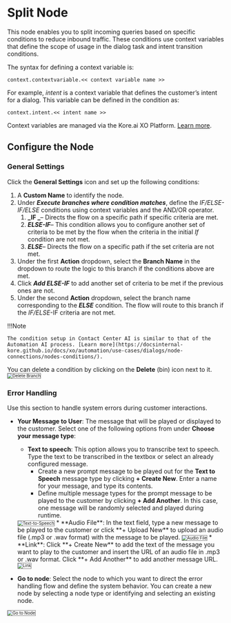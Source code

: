 # Split Node

This node enables you to split incoming queries based on specific conditions to reduce inbound traffic. These conditions use context variables that define the scope of usage in the dialog task and intent transition conditions.

The syntax for defining a context variable is:

```
context.contextvariable.<< context variable name >>
```

For example, _intent_ is a context variable that defines the customer’s intent for a dialog. This variable can be defined in the condition as:

```
context.intent.<< intent name >>
```

Context variables are managed via the Kore.ai XO Platform. [Learn more](https://docsinternal-kore.github.io/docs/xo/automation/intelligence/context-object/?h=context+object).

## Configure the Node

### General Settings

Click the **General Settings** icon and set up the following conditions:

1. A **Custom Name** to identify the node.
2. Under **_Execute branches where condition matches_**, define the _IF/ELSE-IF/ELSE_ conditions using context variables and the AND/OR operator.
    1. **_IF _**– Directs the flow on a specific path if specific criteria are met.
    2. **_ELSE-IF_**– This condition allows you to configure another set of criteria to be met by the flow when the criteria in the initial _If_ condition are not met.
    3. **_ELSE_**– Directs the flow on a specific path if the set criteria are not met.
3. Under the first **Action** dropdown, select the **Branch Name** in the dropdown to route the logic to this branch if the conditions above are met.
4. Click **_Add ELSE-IF_** to add another set of criteria to be met if the previous ones are not.
5. Under the second **Action** dropdown, select the branch name corresponding to the **_ELSE_** condition. The flow will route to this branch if the _IF/ELSE_-IF criteria are not met.

!!!Note

    The condition setup in Contact Center AI is similar to that of the Automation AI process. [Learn more](https://docsinternal-kore.github.io/docs/xo/automation/use-cases/dialogs/node-connections/nodes-conditions/).

You can delete a condition by clicking on the **Delete** (bin) icon next to it.
<img src="./../images/delete-branch.png" alt="Delete Branch" title="Delete Branch" style="border: 1px solid gray; zoom:70%;">

### Error Handling

Use this section to handle system errors during customer interactions.

* **Your Message to User**: The message that will be played or displayed to the customer. Select one of the following options from under **Choose your message type**:
    * **Text to speech**: This option allows you to transcribe text to speech. Type the text to be transcribed in the textbox or select an already configured message.
        * Create a new prompt message to be played out for the **Text to Speech** message type by clicking **+ Create New**. Enter a name for your message, and type its contents.
        * Define multiple message types for the prompt message to be played to the customer by clicking **+ Add Another**. In this case, one message will be randomly selected and played during runtime.  
    <img src="./../images/error-handling-spilt.png" alt="Text-to-Speech" title="Text-to-Speech" style="border: 1px solid gray; zoom:70%;">
    * **Audio File**: In the text field, type a new message to be played to the customer or click **+ Upload New** to upload an audio file (.mp3 or .wav format) with the message to be played.
    <img src="./../images/audio-file-spilt.png" alt="Audio File" title="Audio" style="border: 1px solid gray; zoom:70%;">
    * **Link**: Click **+ Create New** to add the text of the message you want to play to the customer and insert the URL of an audio file in .mp3 or .wav format. Click **+ Add Another** to add another message URL.  
    <img src="./../images/link-spilt.png" alt="Link" title="Link" style="border: 1px solid gray; zoom:70%;">

* **Go to node**: Select the node to which you want to direct the error handling flow and define the system behavior. You can create a new node by selecting a node type or identifying and selecting an existing node.  
<img src="./../images/go-to-node-spilt.png" alt="Go to Node" title="Go to Node" style="border: 1px solid gray; zoom:70%;">